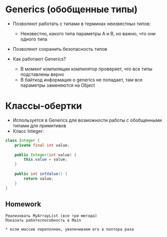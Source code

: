 # Generics (обобщенные типы)

* Позволяют работать с типами в терминах неизвестных типов:
  * Неизвестно, какого типа параметры A и B, но важно, что они одного типа
* Позволяют сохранить безопасность типов

* Как работают Generics?
  * В момент компиляции компилятор проверяет, что все типы подставлены верно
  * В байткод информация о generics не попадает, там все параметры заменяются на Object

# Классы-обертки

* Используется в Generics для возможности работы с обобщенными типами для примитивов
* Класс Integer:

```java
class Integer {
    private final int value;
    
    public Integer(int value) {
        this.value = value;
    }
    
    public int intValue() {
        return value;
    }
}
```

## Homework

```
Реализовать MyArrayList (все три метода)
Показать работоспособность в Main

* если массив переполнен, увеличиваем его в полтора раза
```